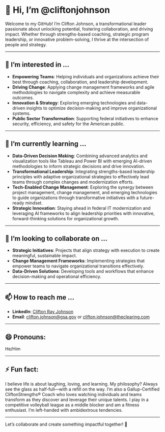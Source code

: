 # 👋 Hi, I’m @cliftonjohnson

Welcome to my GitHub! I’m Clifton Johnson, a transformational leader passionate about unlocking potential, fostering collaboration, and driving impact. Whether through strengths-based coaching, strategic program leadership, or innovative problem-solving, I thrive at the intersection of people and strategy.

---

## 👀 I’m interested in ...
- **Empowering Teams**: Helping individuals and organizations achieve their best through coaching, collaboration, and leadership development.
- **Driving Change**: Applying change management frameworks and agile methodologies to navigate complexity and achieve measurable outcomes.
- **Innovation & Strategy**: Exploring emerging technologies and data-driven insights to optimize decision-making and improve organizational systems.
- **Public Sector Transformation**: Supporting federal initiatives to enhance security, efficiency, and safety for the American public.

---

## 🌱 I’m currently learning ...
- **Data-Driven Decision Making**: Combining advanced analytics and visualization tools like Tableau and Power BI with emerging AI-driven methodologies to inform strategic decisions and drive innovation.
- **Transformational Leadership**: Integrating strengths-based leadership principles with adaptive organizational strategies to effectively lead teams through complex changes and modernization efforts.
- **Tech-Enabled Change Management**: Exploring the synergy between project management, change management, and emerging technologies to guide organizations through transformative initiatives with a future-ready mindset.
- **Strategic Innovation**: Staying ahead in federal IT modernization and leveraging AI frameworks to align leadership priorities with innovative, forward-thinking solutions for organizational growth.

---

## 💞️ I’m looking to collaborate on ...
- **Strategic Initiatives**: Projects that align strategy with execution to create meaningful, sustainable impact.
- **Change Management Frameworks**: Implementing strategies that empower teams to navigate organizational transitions effectively.
- **Data-Driven Solutions**: Developing tools and workflows that enhance decision-making and operational efficiency.

---

## 📫 How to reach me ...
- **LinkedIn**: [Clifton Ray Johnson](https://www.linkedin.com)
- **Email**: clifton.johnson@gsa.gov or clifton.johnson@theclearing.com  

---

## 😄 Pronouns:
He/Him

---

## ⚡ Fun fact:
I believe life is about laughing, loving, and learning. My philosophy? Always see the glass as half-full—with a refill on the way. I’m also a Gallup-Certified CliftonStrengths® Coach who loves watching individuals and teams transform as they discover and leverage their unique talents. I play in a competitive volleyball league as a middle blocker and am a fitness enthusiast. I’m left-handed with ambidextrous tendencies.

---

Let’s collaborate and create something impactful together! 🚀


<!---
cliftonjohnson/cliftonjohnson is a ✨ special ✨ repository because its `README.md` (this file) appears on your GitHub profile.
You can click the Preview link to take a look at your changes.
--->
